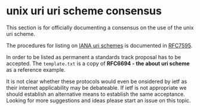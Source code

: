 # unix uri uri scheme consensus

This section is for officially documenting a consensus on the use of the unix uri scheme.

The procedures for listing on [IANA uri schemes]( https://www.iana.org/assignments/uri-schemes/uri-schemes.xhtml) is documented in [RFC7595](https://tools.ietf.org/html/rfc7595).

In order to be listed as permanent a standards track proposal has to be accepted. The `template.txt` is a copy of **RFC6694 - the about uri scheme** as a reference example.

It is not clear whether these protocols would even be onsidered by ietf as their internet applicability may be debateable. If ietf is not
appropriate we should establish an alternative means to establish the same acceptance. Looking for more suggestions and ideas please start
an issue on this topic.
